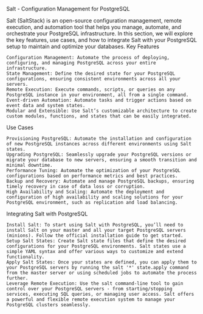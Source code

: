Salt - Configuration Management for PostgreSQL

Salt (SaltStack) is an open-source configuration management, remote execution, and automation tool that helps you manage, automate, and orchestrate your PostgreSQL infrastructure. In this section, we will explore the key features, use cases, and how to integrate Salt with your PostgreSQL setup to maintain and optimize your databases.
Key Features

    Configuration Management: Automate the process of deploying, configuring, and managing PostgreSQL across your entire infrastructure.
    State Management: Define the desired state for your PostgreSQL configurations, ensuring consistent environments across all your servers.
    Remote Execution: Execute commands, scripts, or queries on any PostgreSQL instance in your environment, all from a single command.
    Event-driven Automation: Automate tasks and trigger actions based on event data and system states.
    Modular and Extensible: Use Salt’s customizable architecture to create custom modules, functions, and states that can be easily integrated.

Use Cases

    Provisioning PostgreSQL: Automate the installation and configuration of new PostgreSQL instances across different environments using Salt states.
    Upgrading PostgreSQL: Seamlessly upgrade your PostgreSQL versions or migrate your database to new servers, ensuring a smooth transition and minimal downtime.
    Performance Tuning: Automate the optimization of your PostgreSQL configurations based on performance metrics and best practices.
    Backup and Recovery: Automate and manage PostgreSQL backups, ensuring timely recovery in case of data loss or corruption.
    High Availability and Scaling: Automate the deployment and configuration of high availability and scaling solutions for your PostgreSQL environment, such as replication and load balancing.

Integrating Salt with PostgreSQL

    Install Salt: To start using Salt with PostgreSQL, you’ll need to install Salt on your master and all your target PostgreSQL servers (minions). Follow the official installation guide to get started.
    Setup Salt States: Create Salt state files that define the desired configurations for your PostgreSQL environments. Salt states use a simple YAML syntax and offer various ways to customize and extend functionality.
    Apply Salt States: Once your states are defined, you can apply them to your PostgreSQL servers by running the salt '*' state.apply command from the master server or using scheduled jobs to automate the process further.
    Leverage Remote Execution: Use the salt command-line tool to gain control over your PostgreSQL servers - from starting/stopping services, executing SQL queries, or managing user access. Salt offers a powerful and flexible remote execution system to manage your PostgreSQL clusters seamlessly.

